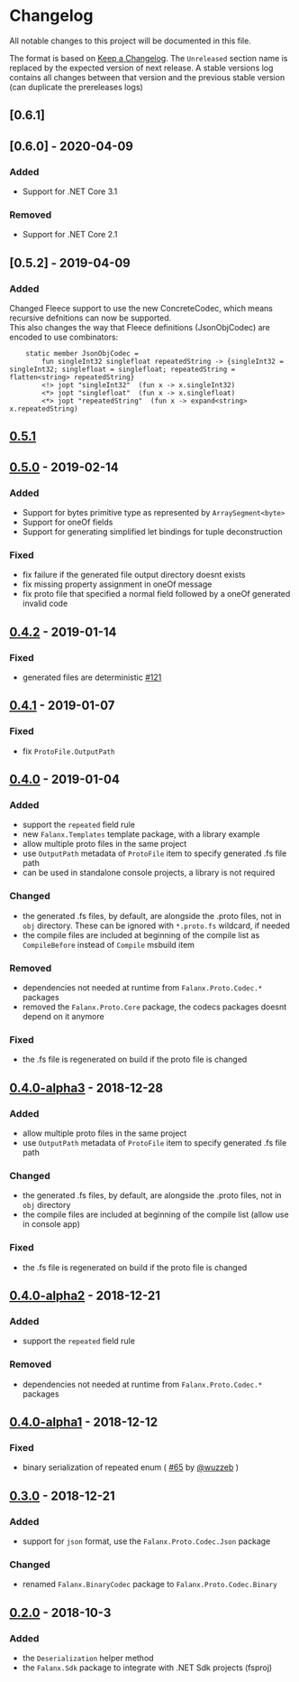 # Changelog

All notable changes to this project will be documented in this file.

The format is based on [Keep a Changelog](https://keepachangelog.com/en/1.0.0/).
The `Unreleased` section name is replaced by the expected version of next release. A stable versions log contains all changes between that version and the previous stable version (can duplicate the prereleases logs)

<a name="v0.6.1"></a>
## [0.6.1]

<a name="v0.6.0"></a>
## [0.6.0] - 2020-04-09

### Added
- Support for .NET Core 3.1

### Removed
- Support for .NET Core 2.1

<a name="v0.5.2"></a>
## [0.5.2] - 2019-04-09

### Added
Changed Fleece support to use the new ConcreteCodec, which means recursive defnitions can now be supported.  
This also changes the way that Fleece definitions (JsonObjCodec) are encoded to use combinators:
```
    static member JsonObjCodec =
        fun singleInt32 singlefloat repeatedString -> {singleInt32 = singleInt32; singlefloat = singlefloat; repeatedString = flatten<string> repeatedString}
        <!> jopt "singleInt32"  (fun x -> x.singleInt32)
        <*> jopt "singlefloat"  (fun x -> x.singlefloat)
        <*> jopt "repeatedString"  (fun x -> expand<string> x.repeatedString)
```

<a name="v0.5.1"></a>
## [0.5.1]

<a name="v0.5.0"></a>
## [0.5.0] - 2019-02-14

### Added
- Support for bytes primitive type as represented by `ArraySegment<byte>`
- Support for oneOf fields
- Support for generating simplified let bindings for tuple deconstruction

### Fixed
- fix failure if the generated file output directory doesnt exists
- fix missing property assignment in oneOf message
- fix proto file that specified a normal field followed by a oneOf generated invalid code

<a name="v0.4.2"></a>
## [0.4.2] - 2019-01-14

### Fixed
- generated files are deterministic [#121](https://github.com/jet/falanx/issues/121)

<a name="v0.4.1"></a>
## [0.4.1] - 2019-01-07

### Fixed
- fix `ProtoFile.OutputPath`

<a name="v0.4.0"></a>
## [0.4.0] - 2019-01-04

### Added
- support the `repeated` field rule
- new `Falanx.Templates` template package, with a library example
- allow multiple proto files in the same project
- use `OutputPath` metadata of `ProtoFile` item to specify generated .fs file path
- can be used in standalone console projects, a library is not required

### Changed
- the generated .fs files, by default, are alongside the .proto files, not in `obj` directory. These can be ignored with `*.proto.fs` wildcard, if needed
- the compile files are included at beginning of the compile list as `CompileBefore` instead of `Compile` msbuild item

### Removed
- dependencies not needed at runtime from `Falanx.Proto.Codec.*` packages
- removed the `Falanx.Proto.Core` package, the codecs packages doesnt depend on it anymore

### Fixed
- the .fs file is regenerated on build if the proto file is changed

<a name="v0.4.0-alpha3"></a>
## [0.4.0-alpha3] - 2018-12-28

### Added
- allow multiple proto files in the same project
- use `OutputPath` metadata of `ProtoFile` item to specify generated .fs file path

### Changed
- the generated .fs files, by default, are alongside the .proto files, not in `obj` directory
- the compile files are included at beginning of the compile list (allow use in console app)

### Fixed
- the .fs file is regenerated on build if the proto file is changed

<a name="v0.4.0-alpha2"></a>
## [0.4.0-alpha2] - 2018-12-21

### Added
- support the `repeated` field rule

### Removed
- dependencies not needed at runtime from `Falanx.Proto.Codec.*` packages

<a name="v0.4.0-alpha1"></a>
## [0.4.0-alpha1] - 2018-12-12

### Fixed
- binary serialization of repeated enum ( [#65](https://github.com/jet/falanx/pull/65) by [@wuzzeb](https://github.com/wuzzeb) )

<a name="v0.3.0"></a>
## [0.3.0] - 2018-12-21

### Added
- support for `json` format, use the `Falanx.Proto.Codec.Json` package

### Changed
- renamed `Falanx.BinaryCodec` package to `Falanx.Proto.Codec.Binary`

<a name="v0.2.0"></a>
## [0.2.0] - 2018-10-3

### Added
- the `Deserialization` helper method
- the `Falanx.Sdk` package to integrate with .NET Sdk projects (fsproj)

[0.5.1]: https://github.com/jet/falanx/compare/v0.5.0...HEAD
[0.5.0]: https://github.com/jet/falanx/compare/v0.4.0...v0.5.0
[0.4.2]: https://github.com/jet/falanx/compare/v0.4.1...v0.4.2
[0.4.1]: https://github.com/jet/falanx/compare/v0.4.0...v0.4.1
[0.4.0]: https://github.com/jet/falanx/compare/v0.3.0...v0.4.0
[0.4.0-alpha3]: https://github.com/jet/falanx/compare/v0.4.0-alpha2...v0.4.0-alpha3
[0.4.0-alpha2]: https://github.com/jet/falanx/compare/v0.4.0-alpha1...v0.4.0-alpha2
[0.4.0-alpha1]: https://github.com/jet/falanx/compare/v0.3.0...v0.4.0-alpha1
[0.3.0]: https://github.com/jet/falanx/compare/v0.2.0...v0.3.0
[0.2.0]: https://github.com/jet/falanx/compare/22743b53ac81e4f91df68cd9fbdea7086d88e746...v0.2.0
